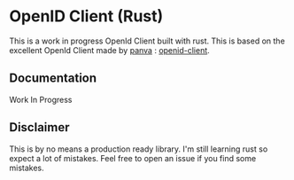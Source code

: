 # OpenID Client (Rust)

This is a work in progress OpenId Client built with rust. This is based on the excellent OpenId Client made by [panva](https://github.com/panva) : [openid-client](https://github.com/panva/node-openid-client).

## Documentation

Work In Progress

## Disclaimer

This is by no means a production ready library. I'm still learning rust so expect a lot of mistakes. Feel free to open an issue if you find some mistakes.
